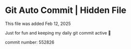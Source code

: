 # Git Auto Commit | Hidden File

This file was added Feb 12, 2025

Just for fun and keeping my daily git commit active 🤪

commit number: 552826
